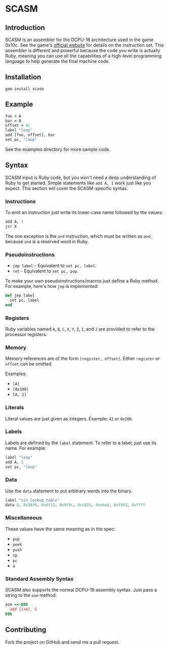 SCASM
=====

Introduction
------------

SCASM is an assembler for the DCPU-16 architecture used in the game 0x10c.
See the game's [official website](http://0x10c.com/) for details on the
instruction set. This assembler is different and powerful because the
code you write is actually Ruby, meaning you can use all the capabilities
of a high-level programming language to help generate the final machine code.

Installation
------------

    gem install scasm

Example
-------

````ruby
foo = A
bar = B
offset = 42
label "loop"
add [foo, offset], bar
set pc, "loop"
````

See the examples directory for more sample code.

Syntax
------

SCASM input is Ruby code, but you won't need a deep understanding of Ruby to
get started. Simple statements like `add A, 1` work just like you expect. This
section will cover the SCASM-specific syntax.

### Instructions

To emit an instruction just write its lower-case name followed by the values:

````ruby
add A, 1
jsr X
````

The one exception is the `and` instruction, which must be written as `and_`
because `and` is a reserved word in Ruby.

### Pseudoinstructions

* `jmp label` - Equivalent to `set pc, label`.
* `ret` - Equivalent to `set pc, pop`.

To make your own pseudoinstructions/macros just define a Ruby method. For
example, here's how `jmp` is implemented:

````ruby
def jmp label
  set pc, label
end
````

### Registers

Ruby variables named `A`, `B`, `C`, `X`, `Y`, `Z`, `I`, and `J` are provided to refer to the
processor registers.

### Memory

Memory references are of the form `[register, offset]`. Either `register` or
`offset` can be omitted.

Examples:

* `[A]`
* `[0x100]`
* `[A, 2]`

### Literals

Literal values are just given as integers. Example: `42` or `0x200`.

### Labels

Labels are defined by the `label` statement. To refer to a label, just use its name. For example:

````ruby
label "loop"
add A, 1
set pc, "loop"
````

### Data

Use the `data` statement to put arbitrary words into the binary.

````ruby
label "sin_lookup_table"
data 0, 0x38f6, 0x6f12, 0x9f9c, 0xc825, 0xe6a4, 0xf993, 0xffff
````

### Miscellaneous

These values have the same meaning as in the spec:

* `pop`
* `peek`
* `push`
* `sp`
* `pc`
* `o`

### Standard Assembly Syntax

SCASM also supports the normal DCPU-16 assembly syntax. Just pass a string to
the `asm` method:

````ruby
asm <<-EOS
  add [1+A], 5
EOS
````

Contributing
------------

Fork the project on GitHub and send me a pull request.
